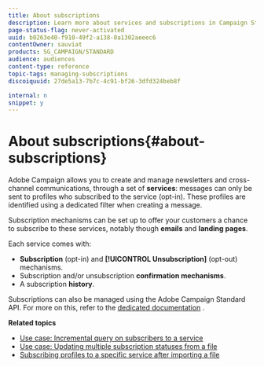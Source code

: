 ```yaml
---
title: About subscriptions
description: Learn more about services and subscriptions in Campaign Standard.
page-status-flag: never-activated
uuid: b0263e40-f910-49f2-a138-0a1302aeeec6
contentOwner: sauviat
products: SG_CAMPAIGN/STANDARD
audience: audiences
content-type: reference
topic-tags: managing-subscriptions
discoiquuid: 27de5a13-7b7c-4c91-bf26-3dfd324beb8f

internal: n
snippet: y
---
```


# About subscriptions{#about-subscriptions}

Adobe Campaign allows you to create and manage newsletters and cross-channel communications, through a set of **services**: messages can only be sent to profiles who subscribed to the service (opt-in). These profiles are identified using a dedicated filter when creating a message.

Subscription mechanisms can be set up to offer your customers a chance to subscribe to these services, notably though **emails** and **landing pages**.

Each service comes with:

* **Subscription** (opt-in) and **[!UICONTROL Unsubscription]** (opt-out) mechanisms.
* Subscription and/or unsubscription **confirmation mechanisms**.
* A subscription **history**.

Subscriptions can also be managed using the Adobe Campaign Standard API. For more on this, refer to the [dedicated documentation](../../api/using/creating-a-service.md) .

**Related topics**

* [Use case: Incremental query on subscribers to a service](../../automating/using/incremental-query-on-subscribers.md)
* [Use case: Updating multiple subscription statuses from a file](../../automating/using/updating-subscriptions-from-file.md)
* [Subscribing profiles to a specific service after importing a file](../../automating/using/subscribing-profiles-from-file.md)
